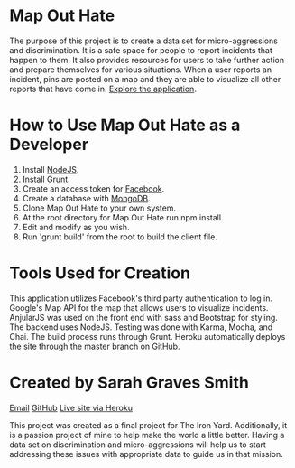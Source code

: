 # Map Out Hate

The purpose of this project is to create a data set for micro-aggressions and discrimination. It is a safe space for people to report incidents that happen to them. It also provides resources for users to take further action and prepare themselves for various situations. When a user reports an incident, pins are posted on a map and they are able to visualize all other reports that have come in. [Explore the application](http://map-out-hate.herokuapp.com/).

# How to Use Map Out Hate as a Developer
1. Install [NodeJS](https://nodejs.org/en/).
2. Install [Grunt](https://gruntjs.com/).
3. Create an access token for [Facebook](https://developers.facebook.com/docs/facebook-login).
4. Create a database with [MongoDB](https://www.mongodb.com/).
5. Clone Map Out Hate to your own system.
6. At the root directory for Map Out Hate run npm install.
7. Edit and modify as you wish.
8. Run 'grunt build' from the root to build the client file.

# Tools Used for Creation
This application utilizes Facebook's third party authentication to log in. Google's Map API for the map that allows users to visualize incidents. AnjularJS was used on the front end with sass and Bootstrap for styling. The backend uses NodeJS. Testing was done with Karma, Mocha, and Chai. The build process runs through Grunt. Heroku automatically deploys the site through the master branch on GitHub.

# Created by Sarah Graves Smith
[Email](smith.g.sarah030@gmail.com)
[GitHub](https://github.com/ZarahZmith/mapOutHate)
[Live site via Heroku](http://map-out-hate.herokuapp.com/)

This project was created as a final project for The Iron Yard. Additionally, it is a passion project of mine to help make the world a little better. Having a data set on discrimination and micro-aggressions will help us to start addressing these issues with appropriate data to guide us in that mission.
